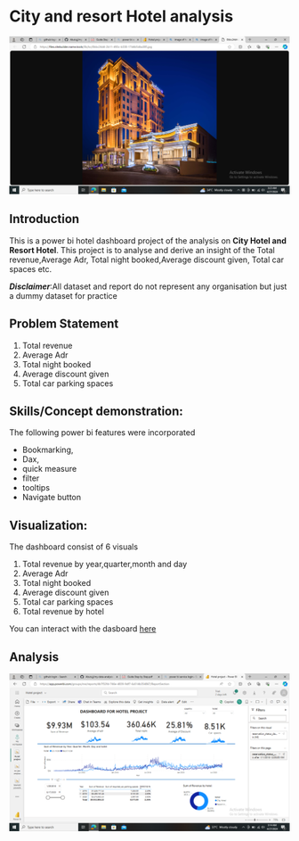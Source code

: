 # City and resort Hotel analysis
![](https://github.com/Abutujj/Hotel-Analysis-Project/blob/main/hotel%20cover%20page.png)

## Introduction
This is a power bi hotel dashboard project of the analysis on **City Hotel and Resort Hotel**.
This project is to analyse and derive an insight of the Total revenue,Average Adr,
Total night booked,Average discount given, Total car spaces etc.

**_Disclaimer_**:All dataset and report do not represent any organisation but just a dummy 
dataset for practice

## Problem Statement
1. Total revenue
2. Average Adr
3. Total night booked
4. Average discount given
5. Total car parking spaces

## Skills/Concept demonstration:
The following power bi features were incorporated
- Bookmarking,
- Dax,
- quick measure
- filter
- tooltips
- Navigate button

## Visualization:
The dashboard consist of 6 visuals
1. Total revenue by year,quarter,month and day
2. Average Adr
3. Total night booked
4. Average discount given
5. Total car parking spaces
6. Total revenue by hotel

You can interact with the dasboard [here](https://app.powerbi.com/groups/me/reports/4b7f32fd-746e-4839-9df7-6a514b354867/ReportSection)

## Analysis
![](https://github.com/Abutujj/Hotel-Analysis-Project/blob/main/Hotel%20project.png)


